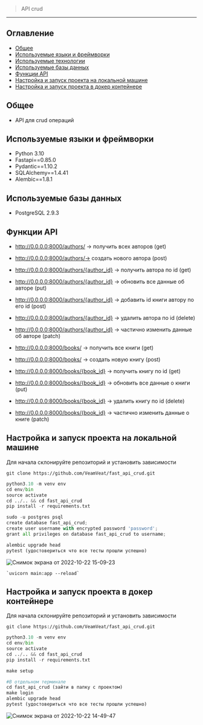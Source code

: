 > API crud

---

## Оглавление
* [Общее](#общее)
* [Используемые языки и фреймворки](#используемые-языки-и-фреймворки)
* [Используемые технологии](#используемые-технологие)
* [Используемые базы данных](#используемые-базы-данных)
* [Функции API](#функции-api)
* [Настройка и запуск проекта на локальной машине](#настройка-и-запуск-проекта-на-локальной-машине)
* [Настройка и запуск проекта в докер контейнере](#настройка-и-запуск-проекта-в-докер-контейнере)

## Общее
- API для crud операций

## Используемые языки и фреймворки
- Python 3.10
- Fastapi==0.85.0
- Pydantic==1.10.2
- SQLAlchemy==1.4.41
- Alembic==1.8.1

## Используемые базы данных
- PostgreSQL 2.9.3

## Функции API
- http://0.0.0.0:8000/authors/ -> получить всех авторов (get)
- http://0.0.0.0:8000/authors/-> создать нового автора (post)
- http://0.0.0.0:8000/authors/{author_id} -> получить автора по id (get)
- http://0.0.0.0:8000/authors/{author_id} -> обновить все данные об авторе (put)
- http://0.0.0.0:8000/authors/{author_id} -> добавить id книги автору по его id (post)
- http://0.0.0.0:8000/authors/{author_id} -> удалить автора по id (delete)
- http://0.0.0.0:8000/authors/{author_id} -> частично изменить данные об авторе (patch)


- http://0.0.0.0:8000/books/ -> получить все книги (get)
- http://0.0.0.0:8000/books/ -> создать новую книгу (post)
- http://0.0.0.0:8000/books/{book_id} -> получить книгу по id (get)
- http://0.0.0.0:8000/books/{book_id} -> обновить все данные о книги (put)
- http://0.0.0.0:8000/books/{book_id} -> удалить книгу по id (delete)
- http://0.0.0.0:8000/books/{book_id} -> частично изменить данные о книге (patch)

## Настройка и запуск проекта на локальной машине
Для начала склонируйте репозиторий и установить зависимости

`git clone https://github.com/VeamVeat/fast_api_crud.git`

```Python
python3.10 -m venv env
cd env/bin
source activate
cd ../.. && cd fast_api_crud
pip install -r requirements.txt

sudo -u postgres psql
create database fast_api_crud;
create user username with encrypted password 'password';
grant all privileges on database fast_api_crud to username;

alembic upgrade head
pytest (удостовериться что все тесты прошли успешно)
```
![Снимок экрана от 2022-10-22 15-09-23](https://user-images.githubusercontent.com/67123448/197338305-23148b3e-9e2e-465e-ae90-7ce3cea84151.png)
 
```
`uvicorn main:app --reload`
```

## Настройка и запуск проекта в докер контейнере
Для начала склонируйте репозиторий и установить зависимости

`git clone https://github.com/VeamVeat/fast_api_crud.git`

```Python
python3.10 -m venv env
cd env/bin
source activate
cd ../.. && cd fast_api_crud
pip install -r requirements.txt

make setup

#В отдельном терминале 
cd fast_api_crud (зайти в папку с проектом)
make login
alembic upgrade head
pytest (удостовериться что все тесты прошли успешно)
```
![Снимок экрана от 2022-10-22 14-49-47](https://user-images.githubusercontent.com/67123448/197338206-3eb444ea-54b2-4273-b1d4-4c755d3eef4c.png)

